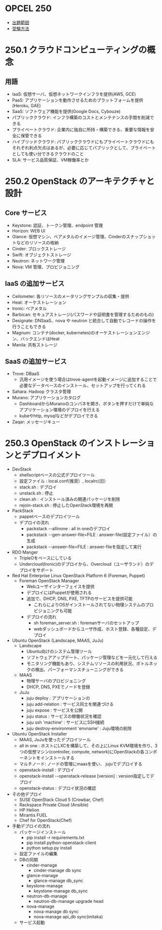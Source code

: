 # OPCEL 250

* [出題範囲](https://opcel.org/examarea)
* [受験方法](https://opcel.org/registration)


# 250.1 クラウドコンピューティングの概念
## 用語
* IaaS: 仮想サーバ、仮想ネットワークインフラを提供(AWS, GCE)
* PaaS: アプリケーションを動作させるためのプラットフォームを提供(Heroku, GAE)
* SaaS: ソフトウェア機能を提供(Google Docs, Cybouze)
* パブリッククラウド: インフラ構築のコストとメンテナンスの手間を削減できる
* プライベートクラウド: 企業内に独自に所持・構築できる、重要な情報を安全に保管できる
* ハイブリッドクラウド: パブリッククラウドにもプライベートクラウドにもそれぞれ利点欠点はあるが、必要に応じてパブリックとして、プライベートとしても使い分できるクラウドのこと
* SLA: サービス品質保証、VM稼働率とか


# 250.2 OpenStack のアーキテクチャと設計
## Core サービス
* Keystone: 認証、トークン管理、endpoint 管理
* Horizon: WEB UI
* Glance: 仮想マシン、ベアメタルのイメージ管理、Cinderのスナップショットなどのリソースの格納
* Cinder: ブロックストレージ
* Swift: オブジェクトストレージ
* Neutron: ネットワーク管理
* Nova: VM 管理、プロビジョニング

## IaaS の追加サービス
* Ceilometer: 各リソースのメータリングサンプルの収集・提供
* Heat: オーケストレーション
* Ironic: ベアメタル
* Barbican: セキュアストレージ(パスワードや証明書を管理するためのもの)
* Designate: DNSaaS、nova や neutron と統合して自動でレコードの操作を行うこともできる
* Magnum: コンテナ(docker, kubernetes)のオーケストレーションエンジン、バックエンドはHeat
* Manila: 共有ストレージ

## SaaS の追加サービス
* Trove: DBaaS
    * 汎用イメージを使う場合はtrove-agentを起動イメージに追加することで必要なデータベースのインストール、セットアップを行ってくれる
* Sahara: Hadoop クラスタ管理
* Murano: アプリケーションカタログ
    * DashboardからMuranoのコンパネを開き、ボタンを押すだけで単純なアプリケーション環境のデプロイを行える
    * kubeやhttp, mysqlなどがデプロイできる
* Zaqar: メッセージキュー


# 250.3 OpenStack のインストレーションとデプロイメント
* DevStack
    * shellscriptベースの公式デプロイツール
    * 設定ファイル    : local.conf(推奨）, localrc(旧）
    * stack.sh        : デプロイ
    * unstack.sh      : 停止
    * clean.sh        : インストール済みの関連パッケージを削除
    * rejoin-stack.sh : 停止したOpenStack環境を再開
* PackStack
    * pappetベースのデプロイツール
    * デプロイの流れ
        * packstack --allinone             : all in oneのデプロイ
        * packstack --gen-answer-file=FILE : answer-file(設定ファイル）の生成
        * packstack --answer-file=FILE     : answer-fileを指定して実行
* RDO Manger
    * TripleOをベースにしている
    * Undercloud(Ironic)のデプロイから、Overcloud（ユーザランド）のデプロイをサポート
* Red Hat Enterprise Linux OpenStack Platform 6 (Foreman, Puppet)
    * Foreman OpenStack Manager
        * Webユーザインターフェイスを提供
        * デプロイにはPuppetが使用される
        * 追加で、DHCP, DNS, PXE, TFTPのサービスを提供可能
            * これらによりOSがインストールされてない物理システムのプロビジョニングも可能
        * デプロイの流れ
            * sh foreman_server.sh : foremanサーバのセットアップ
            * webダッシュボードからユーザ作成、ホスト登録、各種設定、デプロイ
* Ubuntu OpenStack (Landscape, MAAS, JuJu)
    * Landscape
        * Ubuntu向けのシステム管理ツール
        * ソフトウェアアップデート、パッケージ管理などを一元化して行える
        * モニタリング機能もあり、システムリソースの利用状況、ボトルネックの検出、パーフォーマンスチューニングができる
    * MAAS
        * 物理サーバのプロビジョニング
        * DHCP, DNS, PXEでノードを登録
    * JuJu
        * juju deploy                         : アプリケーションの
        * juju add-relation                   : サービス同士を関連づける
        * juju expose                         : サービスを公開
        * juju status                         : サービスの稼働状況を確認
        * juju ssh 'machine'                  : サービスにSSH接続
        * juju destroy-environment 'envname'  : Juju環境の削除
* Ubuntu OpenStack Installer
    * MAAS, JuJuを使ったデプロイツール
    * all in one  : ホストにLXCを構築して、その上にLinux KVM環境を作り、3つの仮想マシン(controller, compute, network)にOpenStackの各コンポーネントをインストールする
    * マルチノード: ノードの管理にmaasを使い、 jujuでデプロイする
    * openstack-install : デプロイ
    * openstack-install --openstack-release [version] : version指定してデプロイ
    * openstack-status  : デプロイ状況の確認
* その他デプロイ
    * SUSE OpenStack Cloud 5 (Crowbar, Chef)
    * Rackspace Private Cloud (Ansible)
    * HP Helion
    * Mirantis FUEL
    * Chef for OpenStack(Chef)
* 手動デプロイの流れ
    * パッケージインストール
        * pip install -r requirements.txt
        * pip install python-openstack-client
        * python setup.py install
    * 設定ファイルの編集
    * DBの同期
        * cinder-manage
            * cinder-manage db sync
        * glance-manage
            * glance-manage db_sync
        * keystone-manage
            * keystone-manage db_sync
        * neutron-db-manage
            * neutron-db-manage upgrade head
        * nova-manage
            * nova-manage db sync
            * nova-manage api_db sync(mitaka)
    * サービス起動
